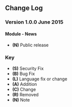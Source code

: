 ## Change Log

### Version 1.0.0 June 2015

#### Module - News
- **(N)** Public release

### Key
- **(S)** Security Fix
- **(B)** Bug Fix
- **(L)** Language fix or change
- **(A)** Addition
- **(C)** Change
- **(R)** Removed
- **(N)** Note